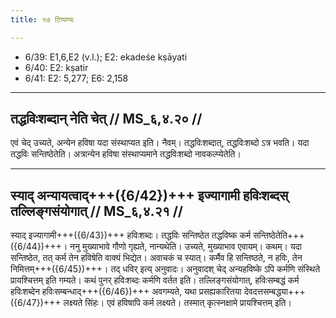 ```yaml
---
title: १७ टिप्पण्यः

---
```

- 6/39: E1,6,E2 (v.l.); E2: ekadeśe kṣāyati
- 6/40: E2: kṣatir
- 6/41: E2: 5,277; E6: 2,158

____________________________________________


## तद्धविःशब्दान् नेति चेत् // MS_६,४.२० //

एवं चेद् उच्यते, अन्येन हविषा यदा संस्थाप्यत इति। नैवम्। तद्धविःशब्दात्, तद्धविःशब्दो ऽत्र भवति। यदा तद्धविः सन्तिष्ठेतेति। अत्रान्येन हविषा संस्थाप्यमाने तद्धविःशब्दो नावकल्प्येतेति।


____________________________________________


## स्याद् अन्यायत्वाद्+++({6/42})+++ इज्यागामी हविःशब्दस् तल्लिङ्गसंयोगात् // MS_६,४.२१ //

स्याद् इज्यागामी+++({6/43})+++ हविःशब्दः। तद्धविः सन्तिष्ठेत तद्धविष्क कर्म सन्तिष्ठेतेति+++({6/44})+++। ननु मुख्याभावे गौणो गृह्यते, नान्यथेति। उच्यते, मुख्याभाव एवायम्। कथम्। यदा सन्तिष्ठेत, तत् कर्म तेन हविषेति वाक्यं भिद्येत। अवाचकं च स्यात्। कर्मैव हि सन्तिष्ठते, न हविः, तेन निमित्तम्+++({6/45})+++। तद् धविर् इत्य् अनुवादः। अनुवादश् चेद् अन्यहविष्के ऽपि कर्मणि संस्थिते प्रायश्चित्तम् इति गम्यते। कथं पुनर् हविःशब्दः कर्मणि वर्तत इति। तल्लिङ्गसंयोगात्, हविःसम्बद्धं कर्म हविःशब्देन हविःसम्बन्धाद्+++({6/46})+++ अवगम्यते, यथा प्रसह्यकारितया देवदत्तसम्बद्धया+++({6/47})+++ लक्ष्यते सिंहः। एवं हविषापि कर्म लक्ष्यते। तस्मात् कृत्स्नक्षामे प्रायश्चित्तम् इति।